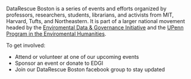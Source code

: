 DataRescue Boston is a series of events and efforts organized by professors, researchers, students, librarians, and activists from MIT, Harvard, Tufts, and Northeastern. It is part of a larger national movement headed by the [Enviromental Data & Governance Initiative](http://envirodatagov.org) and the [UPenn Program in the Enviromental Humanities](http://www.ppehlab.org).

To get involved:
- Attend or volunteer at one of our upcoming events
- Sponsor an event or donate to EDGI
- Join our DataRescue Boston facebook group to stay updated 